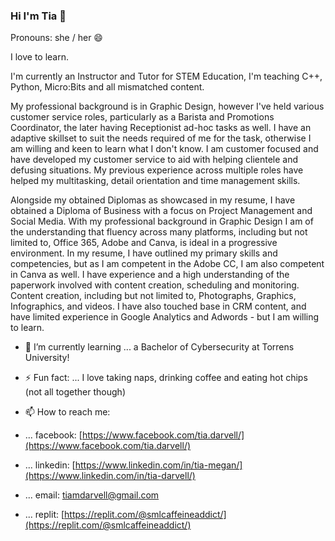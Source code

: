 ### Hi I'm Tia 👋
Pronouns: she / her 😄 

I love to learn.

I'm currently an Instructor and Tutor for STEM Education, I'm teaching C++, Python, Micro:Bits and all mismatched content.

My professional background is in Graphic Design, however I've held various customer service roles, particularly as a Barista and Promotions Coordinator, the later having Receptionist ad-hoc tasks as well. I have an adaptive skillset to suit the needs required of me for the task, otherwise I am willing and keen to learn what I don't know. I am customer focused and have developed my customer service to aid with helping clientele and defusing situations. My previous experience across multiple roles have helped my multitasking, detail orientation and time management skills.

Alongside my obtained Diplomas as showcased in my resume, I have obtained a Diploma of Business with a focus on Project Management and Social Media. With my professional background in Graphic Design I am of the understanding that fluency across many platforms, including but not limited to, Office 365, Adobe and Canva, is ideal in a progressive environment. In my resume, I have outlined my primary skills and competencies, but as I am competent in the Adobe CC, I am also competent in Canva as well. I have experience and a high understanding of the paperwork involved with content creation, scheduling and monitoring. Content creation, including but not limited to, Photographs, Graphics, Infographics, and videos. I have also touched base in CRM content, and have limited experience in Google Analytics and Adwords - but I am willing to learn.

- 🌱 I’m currently learning ... a Bachelor of Cybersecurity at Torrens University!
- ⚡ Fun fact: ... I love taking naps, drinking coffee and eating hot chips (not all together though)

- 📫 How to reach me: 
-    ... facebook: [https://www.facebook.com/tia.darvell/](https://www.facebook.com/tia.darvell/)
-    ... linkedin: [https://www.linkedin.com/in/tia-megan/](https://www.linkedin.com/in/tia-darvell/)
-    ... email: tiamdarvell@gmail.com
-    ... replit: [https://replit.com/@smlcaffeineaddict/](https://replit.com/@smlcaffeineaddict/)


<!--
**smlcaffeineaddict/smlcaffeineaddict** is a ✨ _special_ ✨ repository because its `README.md` (this file) appears on your GitHub profile.

Here are some ideas to get you started:

- 🔭 I’m currently working on ...
- 🌱 I’m currently learning ...
- 👯 I’m looking to collaborate on ...
- 🤔 I’m looking for help with ...
- 💬 Ask me about ...
- 📫 How to reach me: ...
- 😄 Pronouns: ...
- ⚡ Fun fact: ...
-->
